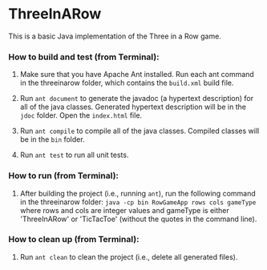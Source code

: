 # ThreeInARow
This is a basic Java implementation of the Three in a Row game.

### How to build and test (from Terminal):

1. Make sure that you have Apache Ant installed. Run each ant command in the threeinarow folder, which contains the `build.xml` build file.

2. Run `ant document` to generate the javadoc (a hypertext description) for all of the java classes. Generated hypertext description will be in the `jdoc` folder. Open the `index.html` file. 

3. Run `ant compile` to compile all of the java classes. Compiled classes will be in the `bin` folder.

4. Run `ant test` to run all unit tests.

### How to run (from Terminal):

1. After building the project (i.e., running `ant`), run the following command in the threeinarow folder:
   `java -cp bin RowGameApp rows cols gameType` where rows and cols are integer values and gameType is either 'ThreeInARow' or 'TicTacToe' (without the quotes in the command line).

### How to clean up (from Terminal):

1. Run `ant clean` to clean the project (i.e., delete all generated files).